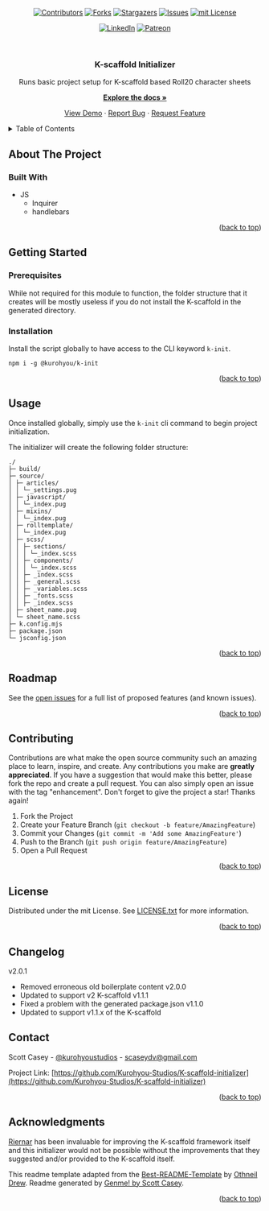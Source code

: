 <div id="top"></div>
<span align="center">

[![Contributors][contributors-shield]][contributors-url] [![Forks][forks-shield]][forks-url] [![Stargazers][stars-shield]][stars-url] [![Issues][issues-shield]][issues-url] [![mit License][license-shield]][license-url]

</span>
<span align="center">

[![LinkedIn][linkedin-shield]][linkedin-url] [![Patreon][patreon-shield]][patreon-url]

</span>
<!-- PROJECT LOGO -->
<br />
<div align="center">
<a href="https://github.com/Kurohyou-Studios/K-scaffold-initializer">
</a>
<h3 align="center">K-scaffold Initializer</h3>
<p align="center">

Runs basic project setup for K-scaffold based Roll20 character sheets


<a href="https://github.com/Kurohyou-Studios/K-scaffold-initializer"><strong>Explore the docs »</strong></a>


<a href="https://github.com/Kurohyou-Studios/K-scaffold-initializer">View Demo</a> · <a href="https://github.com/Kurohyou-Studios/K-scaffold-initializer/issues">Report Bug</a> · <a href="https://github.com/Kurohyou-Studios/K-scaffold-initializer/issues">Request Feature</a>
</p>
</div>
<!-- TABLE OF CONTENTS -->
<details>
<summary>Table of Contents</summary>
<ol>
<li>
<a href="#about-the-project">About The Project</a>
<ul>
<li><a href="#built-with">Built With</a></li>
</ul>
</li>
<li>
<a href="#getting-started">Getting Started</a>
<ul>
<li><a href="#prerequisites">Prerequisites</a></li>
<li><a href="#installation">Installation</a></li>
</ul>
</li>
<li><a href="#usage">Usage</a></li>
<li><a href="#roadmap">Roadmap</a></li>
<li><a href="#contributing">Contributing</a></li>
<li><a href="#license">License</a></li>
<li><a href="#contact">Contact</a></li>
<li><a href="#acknowledgments">Acknowledgments</a></li>
</ol>
</details>
<!-- ABOUT THE PROJECT -->

## About The Project

### Built With
- JS
  - Inquirer
  - handlebars
<p align="right">(<a href="#top">back to top</a>)</p>
<!-- GETTING STARTED -->

## Getting Started

### Prerequisites

While not required for this module to function, the folder structure that it creates will be mostly useless if you do not install the K-scaffold in the generated directory.

### Installation

Install the script globally to have access to the CLI keyword `k-init`.
```
npm i -g @kurohyou/k-init
```
<p align="right">(<a href="#top">back to top</a>)</p>
<!-- USAGE EXAMPLES -->

## Usage

Once installed globally, simply use the `k-init` cli command to begin project initialization.

The initializer will create the following folder structure:
```
./
├─ build/
├─ source/
│ ├─ articles/
│ │ └─_settings.pug
│ ├─ javascript/
│ │ └─_index.pug
│ ├─ mixins/
│ │ └─_index.pug
│ ├─ rolltemplate/
│ │ └─_index.pug
│ ├─ scss/
│ │ ├─ sections/
│ │ │ └─_index.scss
│ │ ├─ components/
│ │ │ └─_index.scss
│ │ ├─ _index.scss
│ │ ├─ _general.scss
│ │ ├─ _variables.scss
│ │ ├─ _fonts.scss
│ │ ├─ _index.scss
│ ├─ sheet_name.pug
│ └─ sheet_name.scss
├─ k.config.mjs
├─ package.json
└─ jsconfig.json
```
<p align="right">(<a href="#top">back to top</a>)</p>
<!-- ROADMAP -->

## Roadmap

See the [open issues](https://github.com/Kurohyou-Studios/K-scaffold-initializer/issues) for a full list of proposed features (and known issues).
<p align="right">(<a href="#top">back to top</a>)</p>
<!-- CONTRIBUTING -->

## Contributing
Contributions are what make the open source community such an amazing place to learn, inspire, and create. Any contributions you make are **greatly appreciated**.
If you have a suggestion that would make this better, please fork the repo and create a pull request. You can also simply open an issue with the tag "enhancement".
Don't forget to give the project a star! Thanks again!
1. Fork the Project
2. Create your Feature Branch (`git checkout -b feature/AmazingFeature`)
3. Commit your Changes (`git commit -m 'Add some AmazingFeature'`)
4. Push to the Branch (`git push origin feature/AmazingFeature`)
5. Open a Pull Request
<p align="right">(<a href="#top">back to top</a>)</p>
<!-- LICENSE -->

## License
Distributed under the mit License. See [LICENSE.txt](LICENSE.txt) for more information.
<p align="right">(<a href="#top">back to top</a>)</p>
<!-- CONTACT -->

## Changelog
v2.0.1
- Removed erroneous old boilerplate content
v2.0.0
- Updated to support v2 K-scaffold
v1.1.1
- Fixed a problem with the generated package.json
v1.1.0
- Updated to support v1.1.x of the K-scaffold


## Contact

Scott Casey - [@kurohyoustudios](https://twitter.com/kurohyoustudios) - scaseydv@gmail.com


Project Link: [https://github.com/Kurohyou-Studios/K-scaffold-initializer](https://github.com/Kurohyou-Studios/K-scaffold-initializer)
<p align="right">(<a href="#top">back to top</a>)</p>
<!-- ACKNOWLEDGMENTS -->

## Acknowledgments

[Riernar](https://github.com/Riernar) has been invaluable for improving the K-scaffold framework itself and this initializer would not be possible without the improvements that they suggested and/or provided to the K-scaffold itself.

This readme template adapted from the [Best-README-Template](https://github.com/othneildrew/Best-README-Template/blob/master/BLANK_README.md) by [Othneil Drew](https://github.com/othneildrew). Readme generated by [Genme! by Scott Casey](https://github.com/Kurohyou/genme-SC).

<p align="right">(<a href="#top">back to top</a>)</p>
<!-- MARKDOWN LINKS & IMAGES -->
<!-- https://www.markdownguide.org/basic-syntax/#reference-style-links -->

[contributors-shield]: https://img.shields.io/github/contributors/Kurohyou-Studios/K-scaffold-initializer.svg?style=flat
[contributors-url]: https://github.com/Kurohyou-Studios/K-scaffold-initializer/graphs/contributors
[forks-shield]: https://img.shields.io/github/forks/Kurohyou-Studios/K-scaffold-initializer.svg?style=flat
[forks-url]: https://github.com/Kurohyou-Studios/K-scaffold-initializer/network/members
[stars-shield]: https://img.shields.io/github/stars/Kurohyou-Studios/K-scaffold-initializer.svg?style=flat
[stars-url]: https://github.com/Kurohyou-Studios/K-scaffold-initializer/stargazers
[issues-shield]: https://img.shields.io/github/issues/Kurohyou-Studios/K-scaffold-initializer.svg?style=flat
[issues-url]: https://github.com/Kurohyou-Studios/K-scaffold-initializer/issues
[license-shield]: https://img.shields.io/github/license/Kurohyou-Studios/K-scaffold-initializer.svg?style=flat
[license-url]: https://github.com/Kurohyou-Studios/K-scaffold-initializer/blob/master/LICENSE.txt
[linkedin-shield]: https://img.shields.io/badge/-LinkedIn-black.svg?style=flat&logo=linkedin&colorB=555
[linkedin-url]: https://linkedin.com/in/scott-casey-20210398
[patreon-shield]: https://img.shields.io/endpoint.svg?url=https%3A%2F%2Fshieldsio-patreon.vercel.app%2Fapi%3Fusername%3Dkurohyoustudios%26type%3Dpatrons&style=flat
[patreon-url]: https://patreon.com/kurohyoustudios
[product-screenshot]: assets/images/screenshot.png